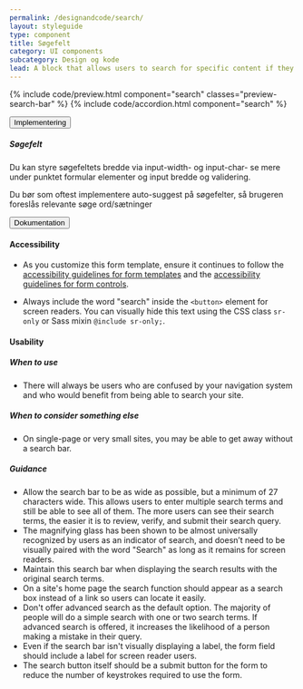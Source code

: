 ```yaml
---
permalink: /designandcode/search/
layout: styleguide
type: component
title: Søgefelt
category: UI components
subcategory: Design og kode
lead: A block that allows users to search for specific content if they know what search terms to use or can’t find desired content in the main navigation
---
```


{% include code/preview.html component="search" classes="preview-search-bar" %}
{% include code/accordion.html component="search" %}
<div class="accordion-bordered">
  <button class="button-unstyled accordion-button"
    aria-expanded="false" aria-controls="search-code-documentation">
    Implementering
  </button>
  <div id="search-code-documentation" class="accordion-content">
    <h5>Søgefelt</h5>
    <p>Du kan styre søgefeltets bredde via input-width- og input-char- se mere under punktet formular elementer og input bredde og validering.</p>
    <p>Du bør som oftest implementere auto-suggest på søgefelter, så brugeren foreslås relevante søge ord/sætninger</p>
  </div>
</div>

<div class="accordion-bordered">
  <button class="button-unstyled accordion-button"
      aria-expanded="true" aria-controls="search-bar-docs">
    Dokumentation
  </button>
  <div id="search-bar-docs" aria-hidden="false" class="accordion-content">
    <h4 class="heading">Accessibility</h4>
    <ul class="content-list">
      <li>As you customize this form template, ensure it continues to follow the <a href="{{ site.baseurl }}/form-templates/">accessibility guidelines for form templates</a> and the <a href="{{ site.baseurl }}/form-controls/">accessibility guidelines for form controls</a>.</li>
    </ul>
    <ul class="content-list">
      <li>Always include the word "search" inside the <code>&lt;button&gt;</code> element for screen readers. You can visually hide this text using the CSS class <code>sr-only</code> or Sass mixin <code>@include sr-only;</code>.</li>
    </ul>
    <h4 class="heading">Usability</h4>
    <h5>When to use</h5>
    <ul class="content-list">
      <li>There will always be users who are confused by your navigation system and who would benefit from being able to search your site.</li>
    </ul>
    <h5>When to consider something else</h5>
    <ul class="content-list">
      <li>On single-page or very small sites, you may be able to get away without a search bar.</li>
    </ul>
    <h5>Guidance</h5>
    <ul class="content-list">
      <li>Allow the search bar to be as wide as possible, but a minimum of 27 characters wide. This allows users to enter multiple search terms and still be able to see all of them. The more users can see their search terms, the easier it is to review, verify, and submit their search query.</li>
      <li>The magnifying glass has been shown to be almost universally recognized by users as an indicator of search, and doesn’t need to be visually paired with the word "Search" as long as it remains for screen readers.</li>
      <li>Maintain this search bar when displaying the search results with the original search terms.</li>
      <li>On a site's home page the search function should appear as a search box instead of a link so users can locate it easily.</li>
      <li>Don't offer advanced search as the default option. The majority of people will do a simple search with one or two search terms. If advanced search is offered, it increases the likelihood of a person making a mistake in their query.</li>
      <li>Even if the search bar isn't visually displaying a label, the form field should include a label for screen reader users.</li>
      <li>The search button itself should be a submit button for the form to reduce the number of keystrokes required to use the form.</li>
    </ul>
  </div>
</div>
